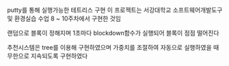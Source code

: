 putty를 통해 실행가능한 테트리스 구현
이 프로젝트는 서강대학교 소프트웨어개발도구 및 환경실습 수업 8 ~ 10주차에서 구현한 것임

랜덤으로 블록이 정해지며 1초마다 blockdown함수가 실행되어 블록이 점점 떨어진다

추천시스템은 tree를 이용해 구현하였으며 가중치를 조절하여 자동으로 실행하였을 때 무한으로 지속되도록 구현하였다
